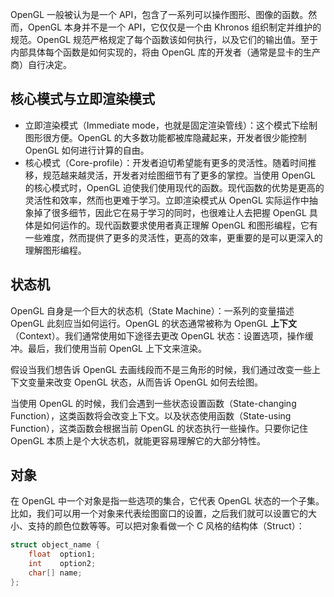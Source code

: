 OpenGL 一般被认为是一个 API，包含了一系列可以操作图形、图像的函数。然而，OpenGL 本身并不是一个 API，它仅仅是一个由 Khronos 组织制定并维护的规范。OpenGL 规范严格规定了每个函数该如何执行，以及它们的输出值。至于内部具体每个函数是如何实现的，将由 OpenGL 库的开发者（通常是显卡的生产商）自行决定。

## 核心模式与立即渲染模式

- 立即渲染模式（Immediate mode，也就是固定渲染管线）：这个模式下绘制图形很方便。OpenGL 的大多数功能都被库隐藏起来，开发者很少能控制 OpenGL 如何进行计算的自由。
- 核心模式（Core-profile）：开发者迫切希望能有更多的灵活性。随着时间推移，规范越来越灵活，开发者对绘图细节有了更多的掌控。当使用 OpenGL 的核心模式时，OpenGL 迫使我们使用现代的函数。现代函数的优势是更高的灵活性和效率，然而也更难于学习。立即渲染模式从 OpenGL 实际运作中抽象掉了很多细节，因此它在易于学习的同时，也很难让人去把握 OpenGL 具体是如何运作的。现代函数要求使用者真正理解 OpenGL 和图形编程，它有一些难度，然而提供了更多的灵活性，更高的效率，更重要的是可以更深入的理解图形编程。

## 状态机

OpenGL 自身是一个巨大的状态机（State Machine）：一系列的变量描述 OpenGL 此刻应当如何运行。OpenGL 的状态通常被称为 OpenGL **上下文**（Context）。我们通常使用如下途径去更改 OpenGL 状态：设置选项，操作缓冲。最后，我们使用当前 OpenGL 上下文来渲染。

假设当我们想告诉 OpenGL 去画线段而不是三角形的时候，我们通过改变一些上下文变量来改变 OpenGL 状态，从而告诉 OpenGL 如何去绘图。

当使用 OpenGL 的时候，我们会遇到一些状态设置函数（State-changing Function），这类函数将会改变上下文。以及状态使用函数（State-using Function），这类函数会根据当前 OpenGL 的状态执行一些操作。只要你记住 OpenGL 本质上是个大状态机，就能更容易理解它的大部分特性。

## 对象

在 OpenGL 中一个对象是指一些选项的集合，它代表 OpenGL 状态的一个子集。比如，我们可以用一个对象来代表绘图窗口的设置，之后我们就可以设置它的大小、支持的颜色位数等等。可以把对象看做一个 C 风格的结构体（Struct）：

```cpp
struct object_name {
    float  option1;
    int    option2;
    char[] name;
};
```
